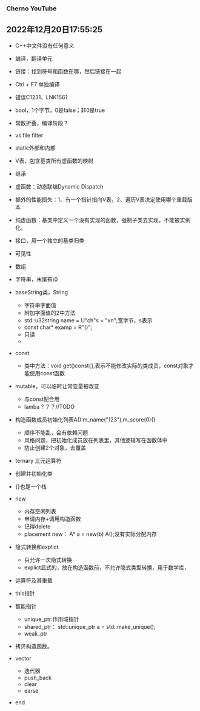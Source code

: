### Cherno YouTube  
2022年12月20日17:55:25
---
- C++中文件没有任何意义  
- 编译，翻译单元  
- 链接：找到符号和函数在哪，然后链接在一起  
- Ctrl + F7 单独编译  
- 错误C1231、LNK1561  
- bool，1个字节，0是false；非0是true  
- 常数折叠，编译阶段？  
- vs file filter  
- static外部和内部  
- V表，包含基类所有虚函数的映射    
- 继承  
- 虚函数：动态联编Dynamic Dispatch  
- 额外的性能损失：1、有一个指针指向V表，2、遍历V表决定使用哪个重载版本    
- 纯虚函数：基类中定义一个没有实现的函数，强制子类去实现，不能被实例化。  
- 接口，用一个独立的基类归类  
- 可见性  
- 数组  
- 字符串，末尾有\0  
- baseString类，String  
  - 字符串字面值
  - 附加字面值的2中方法  
  - std::u32string name = U"ch"s + "xn";宽字节，s表示  
  - const char* examp = R"()";  
  - 只读  
  - 
- const 
  - 类中方法：void get()const{},表示不能修改实际的类成员，const对象才能使用const函数   
- mutable，可以临时让常变量被改变  
  - 与const配合用  
  - lamba？？？//TODO  
- 构造函数成员初始化列表A():m_name("123"),m_score(0){}  
  -  顺序不能乱，会有依赖问题  
  -  风格问题，把初始化成员放在列表里，其他逻辑写在函数体中  
  -  防止创建2个对象，去覆盖  
- ternary 三元运算符  
- 创建并初始化类  
- {}也是一个栈  
- new  
  - 内存空闲列表  
  - 申请内存+调用构造函数
  - 记得delete  
  - placement new： A* a = new(b) A();没有实际分配内存
- 隐式转换和explict  
  - 只允许一次隐式转换  
  - explict显式的，放在构造函数前，不允许隐式类型转换，用于数学库，  
- 运算符及其重载  
- this指针  
- 智能指针  
  - unique_ptr:作用域指针<memory>   
  - shared_ptr： std::unique_ptr<A> a = std::make_unique<A>();  
  - weak_ptr  
- 拷贝构造函数。  
- vector
  - 迭代器  
  - push_back  
  - clear  
  - earse  
  
- end
